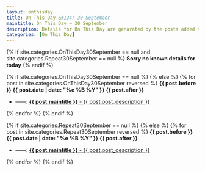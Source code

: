 ```yaml
---
layout: onthisday
title: On This Day &#124; 30 September
maintitle: On This Day — 30 September
description: Details for On This Day are genarated by the posts added to the website so the content is subject to changes/updates over time.
categories: [On This Day]
---
```


{% if site.categories.OnThisDay30September == null and site.categories.Repeat30September == null %}
<strong>Sorry no known details for today</strong>
{% endif %}

{% if site.categories.OnThisDay30September == null %}
{% else %}
{% for post in site.categories.OnThisDay30September reversed %}
<strong>{{ post.before }} {{ post.date | date: "%e %B %Y" }} {{ post.after }}</strong>
<ul>
<li> ——: <a href="{{ post.url }}"><strong>{{ post.maintitle }}</strong> - {{ post.post_description }}</a></li>
</ul>
{% endfor %}
{% endif %}

{% if site.categories.Repeat30September == null %}
{% else %}
{% for post in site.categories.Repeat30September reversed %}
<strong>{{ post.before }} {{ post.date | date: "%e %B %Y" }} {{ post.after }}</strong>
<ul>
<li> ——: <a href="{{ post.url }}"><strong>{{ post.maintitle }}</strong> - {{ post.post_description }}</a></li>
</ul>
{% endfor %}
{% endif %}
